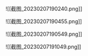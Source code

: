 ![[截图_20230207190240.png]]

![[截图_20230207190455.png]]

![[截图_20230207190549.png]]

![[截图_20230207191049.png]]
